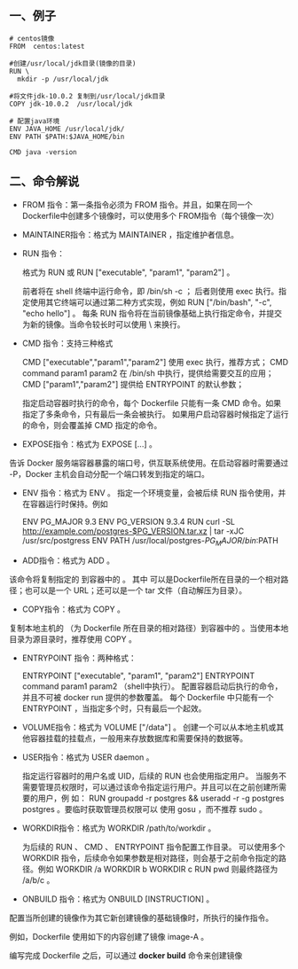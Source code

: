 ## 一、例子

    # centos镜像
    FROM  centos:latest
    
    #创建/usr/local/jdk目录(镜像的目录)
    RUN \
      mkdir -p /usr/local/jdk
    
    #将文件jdk-10.0.2 复制到/usr/local/jdk目录
    COPY jdk-10.0.2  /usr/local/jdk
    
    # 配置java环境
    ENV JAVA_HOME /usr/local/jdk/
    ENV PATH $PATH:$JAVA_HOME/bin
    
    CMD java -version

## 二、命令解说
* FROM 指令：第一条指令必须为 FROM 指令。并且，如果在同一个Dockerfile中创建多个镜像时，可以使用多个 FROM指令（每个镜像一次）
* MAINTAINER指令：格式为 MAINTAINER <name> ，指定维护者信息。
* RUN 指令：

   格式为 RUN <command> 或 RUN ["executable", "param1", "param2"] 。
   
   
    前者将在 shell 终端中运行命令，即 /bin/sh -c ；
    后者则使用 exec 执行。指定使用其它终端可以通过第二种方式实现，例如 RUN ["/bin/bash", "-c", "echo hello"] 。
    每条 RUN 指令将在当前镜像基础上执行指定命令，并提交为新的镜像。当命令较长时可以使用 \ 来换行。

* CMD 指令：支持三种格式


    CMD ["executable","param1","param2"] 使用 exec 执行，推荐方式；
    CMD command param1 param2 在 /bin/sh 中执行，提供给需要交互的应用；
    CMD ["param1","param2"] 提供给 ENTRYPOINT 的默认参数；
    
    指定启动容器时执行的命令，每个 Dockerfile 只能有一条 CMD 命令。如果指定了多条命令，只有最后一条会被执行。
    如果用户启动容器时候指定了运行的命令，则会覆盖掉 CMD 指定的命令。

* EXPOSE指令：格式为 EXPOSE <port> [<port>...] 。

告诉 Docker 服务端容器暴露的端口号，供互联系统使用。在启动容器时需要通过 -P，Docker 主机会自动分配一个端口转发到指定的端口。
* ENV 指令：格式为 ENV <key> <value> 。 指定一个环境变量，会被后续 RUN 指令使用，并在容器运行时保持。例如


    ENV PG_MAJOR 9.3
    ENV PG_VERSION 9.3.4
    RUN curl -SL http://example.com/postgres-$PG_VERSION.tar.xz | tar -xJC /usr/src/postgress 
    ENV PATH /usr/local/postgres-$PG_MAJOR/bin:$PATH

* ADD指令：格式为 ADD <src> <dest> 。

该命令将复制指定的 <src> 到容器中的 <dest> 。 其中 <src> 可以是Dockerfile所在目录的一个相对路径；也可以是一个 URL；还可以是一个 tar 文件（自动解压为目录）。

* COPY指令：格式为 COPY <src> <dest> 。

复制本地主机的 <src> （为 Dockerfile 所在目录的相对路径）到容器中的 <dest> 。当使用本地目录为源目录时，推荐使用 COPY 。

* ENTRYPOINT 指令：两种格式：


    ENTRYPOINT ["executable", "param1", "param2"]
    ENTRYPOINT command param1 param2 （shell中执行）。
    配置容器启动后执行的命令，并且不可被 docker run 提供的参数覆盖。
    每个 Dockerfile 中只能有一个 ENTRYPOINT ，当指定多个时，只有最后一个起效。

* VOLUME指令：格式为 VOLUME ["/data"] 。
创建一个可以从本地主机或其他容器挂载的挂载点，一般用来存放数据库和需要保持的数据等。

* USER指令：格式为 USER daemon 。


    指定运行容器时的用户名或 UID，后续的 RUN 也会使用指定用户。
    当服务不需要管理员权限时，可以通过该命令指定运行用户。并且可以在之前创建所需要的用户，例
    如： RUN groupadd -r postgres && useradd -r -g postgres postgres 。要临时获取管理员权限可以
    使用 gosu ，而不推荐 sudo 。

* WORKDIR指令：格式为 WORKDIR /path/to/workdir 。


    为后续的 RUN 、 CMD 、 ENTRYPOINT 指令配置工作目录。
    可以使用多个 WORKDIR 指令，后续命令如果参数是相对路径，则会基于之前命令指定的路径。例如
    WORKDIR /a
    WORKDIR b
    WORKDIR c
    RUN pwd
    则最终路径为 /a/b/c 。

* ONBUILD 指令：格式为 ONBUILD [INSTRUCTION] 。

配置当所创建的镜像作为其它新创建镜像的基础镜像时，所执行的操作指令。

例如，Dockerfile 使用如下的内容创建了镜像 image-A 。

编写完成 Dockerfile 之后，可以通过 **docker build** 命令来创建镜像